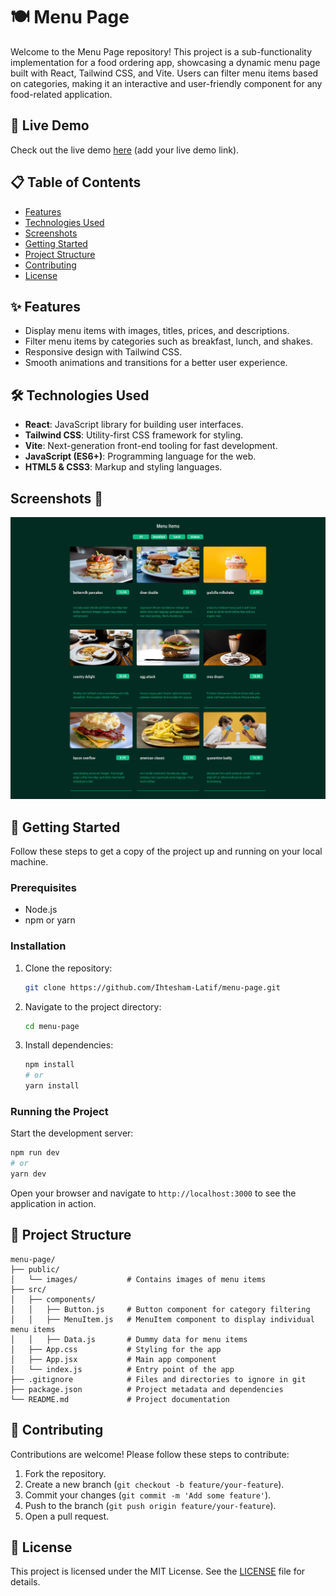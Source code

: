 
# 🍽️ Menu Page

Welcome to the Menu Page repository! This project is a sub-functionality implementation for a food ordering app, showcasing a dynamic menu page built with React, Tailwind CSS, and Vite. Users can filter menu items based on categories, making it an interactive and user-friendly component for any food-related application.

## 🚀 Live Demo
Check out the live demo [here](#) (add your live demo link).

## 📋 Table of Contents
- [Features](#features)
- [Technologies Used](#technologies-used)
- [Screenshots](#screenshot)
- [Getting Started](#getting-started)
- [Project Structure](#project-structure)
- [Contributing](#contributing)
- [License](#license)

## ✨ Features
- Display menu items with images, titles, prices, and descriptions.
- Filter menu items by categories such as breakfast, lunch, and shakes.
- Responsive design with Tailwind CSS.
- Smooth animations and transitions for a better user experience.

## 🛠 Technologies Used
- **React**: JavaScript library for building user interfaces.
- **Tailwind CSS**: Utility-first CSS framework for styling.
- **Vite**: Next-generation front-end tooling for fast development.
- **JavaScript (ES6+)**: Programming language for the web.
- **HTML5 & CSS3**: Markup and styling languages.

## Screenshots 📸

![Menu Screenshot](src/assets/screenshot.png)

## 🏁 Getting Started
Follow these steps to get a copy of the project up and running on your local machine.

### Prerequisites
- Node.js
- npm or yarn

### Installation
1. Clone the repository:
   ```sh
   git clone https://github.com/Ihtesham-Latif/menu-page.git
   ```
2. Navigate to the project directory:
   ```sh
   cd menu-page
   ```
3. Install dependencies:
   ```sh
   npm install
   # or
   yarn install
   ```

### Running the Project
Start the development server:
```sh
npm run dev
# or
yarn dev
```
Open your browser and navigate to `http://localhost:3000` to see the application in action.

## 📂 Project Structure
```
menu-page/
├── public/
│   └── images/           # Contains images of menu items
├── src/
│   ├── components/
│   │   ├── Button.js     # Button component for category filtering
│   │   ├── MenuItem.js   # MenuItem component to display individual menu items
│   │   ├── Data.js       # Dummy data for menu items
│   ├── App.css           # Styling for the app
│   ├── App.jsx           # Main app component
│   └── index.js          # Entry point of the app
├── .gitignore            # Files and directories to ignore in git
├── package.json          # Project metadata and dependencies
└── README.md             # Project documentation
```

## 🤝 Contributing
Contributions are welcome! Please follow these steps to contribute:
1. Fork the repository.
2. Create a new branch (`git checkout -b feature/your-feature`).
3. Commit your changes (`git commit -m 'Add some feature'`).
4. Push to the branch (`git push origin feature/your-feature`).
5. Open a pull request.

## 📜 License
This project is licensed under the MIT License. See the [LICENSE](LICENSE) file for details.

